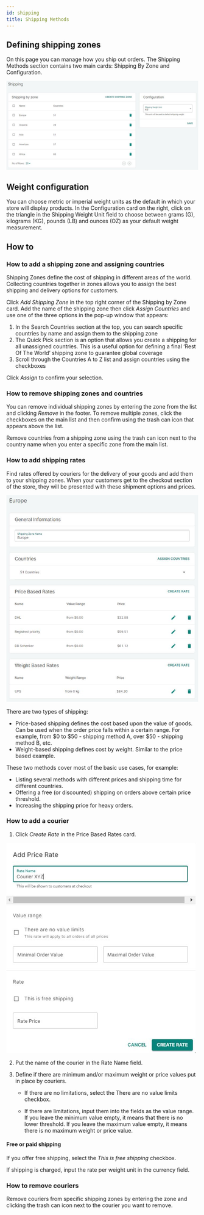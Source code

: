 ```yaml
---
id: shipping
title: Shipping Methods
---
```


## Defining shipping zones

On this page you can manage how you ship out orders. The Shipping Methods section contains two main cards: Shipping By Zone and Configuration.

![Shipping zones](../screenshots/config-shipping-zone-list.jpeg)

## Weight configuration

You can choose metric or imperial weight units as the default in which your store will display products. In the Configuration card on the right, click on the triangle in the Shipping Weight Unit field to choose between grams (G), kilograms (KG), pounds (LB) and ounces (OZ) as your default weight measurement.

## How to

### How to add a shipping zone and assigning countries

Shipping Zones define the cost of shipping in different areas of the world. Collecting countries together in zones allows you to assign the best shipping and delivery options for customers.

Click _Add&nbsp;Shipping&nbsp;Zone_ in the top right corner of the Shipping by Zone card. Add the name of the shipping zone then click _Assign&nbsp;Countries_ and use one of the three options in the pop-up window that appears:

1. In the Search Countries section at the top, you can search specific countries by name and assign them to the shipping zone
2. The Quick Pick section is an option that allows you create a shipping for all unassigned countries. This is a useful option for defining a final ‘Rest Of The World’ shipping zone to guarantee global coverage
3. Scroll through the Countries A to Z list and assign countries using the checkboxes

Click _Assign_ to confirm your selection.

### How to remove shipping zones and countries

You can remove individual shipping zones by entering the zone from the list and clicking _Remove_ in the footer. To remove multiple zones, click the checkboxes on the main list and then confirm using the trash can icon that appears above the list.

Remove countries from a shipping zone using the trash can icon next to the country name when you enter a specific zone from the main list.

### How to add shipping rates

Find rates offered by couriers for the delivery of your goods and add them to your shipping zones. When your customers get to the checkout section of the store, they will be presented with these shipment options and prices.

![Shipping options](../screenshots/config-shipping-zone-details.jpeg)

There are two types of shipping:

- Price-based shipping defines the cost based upon the value of goods. Can be used when the order price falls within a certain range. For example, from $0 to $50 - shipping method A, over $50 - shipping method B, etc.
- Weight-based shipping defines cost by weight. Similar to the price based example.

These two methods cover most of the basic use cases, for example:

- Listing several methods with different prices and shipping time for different countries.
- Offering a free (or discounted) shipping on orders above certain price threshold.
- Increasing the shipping price for heavy orders.

### How to add a courier

1. Click _Create&nbsp;Rate_ in the Price Based Rates card.

![Adding courier](../screenshots/config-shipping-zone-prices.jpeg)

2. Put the name of the courier in the Rate Name field.

3. Define if there are minimum and/or maximum weight or price values put in place by couriers.

   - If there are no limitations, select the There are no value limits checkbox.

   - If there are limitations, input them into the fields as the value range. If you leave the minimum value empty, it means that there is no lower threshold. If you leave the maximum value empty, it means there is no maximum weight or price value.

#### Free or paid shipping

If you offer free shipping, select the _This is free shipping_ checkbox.

If shipping is charged, input the rate per weight unit in the currency field.

### How to remove couriers

Remove couriers from specific shipping zones by entering the zone and clicking the trash can icon next to the courier you want to remove.
